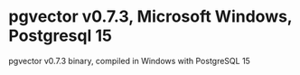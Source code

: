 # pgvector v0.7.3, Microsoft Windows, Postgresql 15
pgvector v0.7.3 binary, compiled in Windows with PostgreSQL 15
